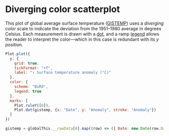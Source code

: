 # Diverging color scatterplot

This plot of global average surface temperature ([GISTEMP](https://data.giss.nasa.gov/gistemp/)) uses a *diverging* *color* scale to indicate the deviation from the 1951–1980 average in degrees Celsius. Each measurement is drawn with a [dot](https://observablehq.com/plot/marks/dot), and a ramp [legend](https://observablehq.com/plot/features/legend) allows the reader to interpret the color—which in this case is redundant with its *y* position.

```js
Plot.plot({
  y: {
    grid: true,
    tickFormat: "+f",
    label: "↑ Surface temperature anomaly (°C)"
  },
  color: {
    scheme: "BuRd",
    legend: true
  },
  marks: [
    Plot.ruleY([0]),
    Plot.dot(gistemp, {x: "Date", y: "Anomaly", stroke: "Anomaly"})
  ]
})
```

<script setup>
import { data } from "./Diverging color scatterplot.data.ts";
globalThis.__rawData = data;
</script>

```js hide
gistemp = globalThis.__rawData[0].map((row) => ({ Date: new Date(row.Date), Anomaly: +row.Anomaly }));
```

